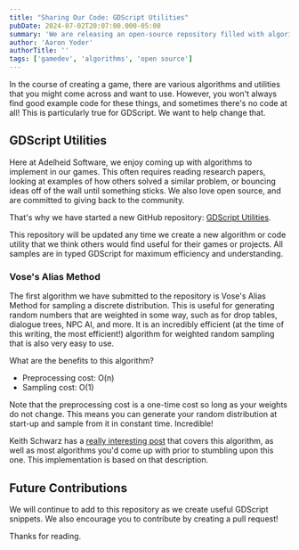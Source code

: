 ```yaml
---
title: "Sharing Our Code: GDScript Utilities"
pubDate: 2024-07-02T20:07:00.000-05:00
summary: 'We are releasing an open-source repository filled with algorithmic goodies!'
author: 'Aaron Yoder'
authorTitle: ''
tags: ['gamedev', 'algorithms', 'open source']
---
```


In the course of creating a game, there are various algorithms and utilities that you might come across and want to use. However, you won't always find good example code for these things, and sometimes there's no code at all! This is particularly true for GDScript. We want to help change that.

## GDScript Utilities

Here at Adelheid Software, we enjoy coming up with algorithms to implement in our games. This often requires reading research papers, looking at examples of how others solved a similar problem, or bouncing ideas off of the wall until something sticks. We also love open source, and are committed to giving back to the community.

That's why we have started a new GitHub repository: [GDScript Utilities](https://github.com/adelheidsoftware/gdscript-utilities).

This repository will be updated any time we create a new algorithm or code utility that we think others would find useful for their games or projects. All samples are in typed GDScript for maximum efficiency and understanding.

### Vose's Alias Method

The first algorithm we have submitted to the repository is Vose's Alias Method for sampling a discrete distribution. This is useful for generating random numbers that are weighted in some way, such as for drop tables, dialogue trees, NPC AI, and more. It is an incredibly efficient (at the time of this writing, the most efficient!) algorithm for weighted random sampling that is also very easy to use.

What are the benefits to this algorithm?
* Preprocessing cost: O(n)
* Sampling cost: O(1)

Note that the preprocessing cost is a one-time cost so long as your weights do not change. This means you can generate your random distribution at start-up and sample from it in constant time. Incredible!

Keith Schwarz has a [really interesting post](https://www.keithschwarz.com/darts-dice-coins/) that covers this algorithm, as well as most algorithms you'd come up with prior to stumbling upon this one. This implementation is based on that description.

## Future Contributions

We will continue to add to this repository as we create useful GDScript snippets. We also encourage you to contribute by creating a pull request!

Thanks for reading.
